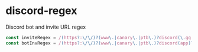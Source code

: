 # discord-regex
Discord bot and invite URL regex
```javascript
const inviteRegex = /(https?:\/\/)?(www\.|canary\.|ptb\.)?discord(\.gg|(app)?\.com\/invite|\.me)\/([^ ]+)\/?/gi;
const botInvRegex = /(https?:\/\/)?(www\.|canary\.|ptb\.)?discord(app)?\.com\/(api\/)?oauth2\/authorize\?([^ ]+)\/?/gi;
```
